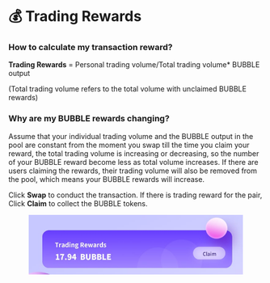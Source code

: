 # 💰 Trading Rewards

### How to calculate my transaction reward?

**Trading Rewards** = Personal trading volume/Total trading volume\* BUBBLE output

(Total trading volume refers to the total volume with unclaimed BUBBLE rewards)

### Why are my BUBBLE rewards changing?

Assume that your individual trading volume and the BUBBLE output in the pool are constant from the moment you swap till the time you claim your reward,  the total trading volume is increasing or decreasing, so the number of your BUBBLE reward become less as total volume increases. If there are users claiming the rewards, their trading volume will also be removed from the pool, which means your BUBBLE rewards will increase.

Click **Swap** to conduct the transaction. If there is trading reward for the pair, Click **Claim** to collect the BUBBLE tokens.

<figure><img src=".gitbook/assets/Rewards.jpg" alt=""><figcaption></figcaption></figure>
